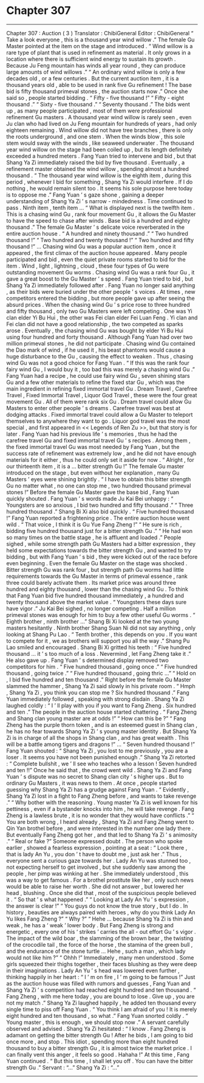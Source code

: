 
# Chapter 307


---

Chapter 307 : Auction ( 3 )
Translator :
ChibiGeneral
Editor :
ChibiGeneral
“ Take a look everyone , this is a thousand year wind willow .” The female Gu Master pointed at the item on the stage and introduced .
“ Wind willow is a rare type of plant that is used in refinement as material . It only grows in a location where there is sufficient wind energy to sustain its growth . Because Ju Feng mountain has winds all year round , they can produce large amounts of wind willows .”
“ An ordinary wind willow is only a few decades old , or a few centuries . But the current auction item , it is a thousand years old , able to be used in rank five Gu refinement ! The base bid is fifty thousand primeval stones , the auction starts now .”
Once she said so , people started bidding .
“ Fifty - five thousand !”
“ Fifty - eight thousand .”
“ Sixty - five thousand .”
“ Seventy thousand .”
The bids went up , as many people participated , most of them were professional refinement Gu masters .
A thousand year wind willow is rarely seen , even Ju clan who had lived on Ju Feng mountain for hundreds of years , had only eighteen remaining .
Wind willow did not have tree branches , there is only the roots underground , and one stem .
When the winds blow , this sole stem would sway with the winds , like seaweed underwater .
The thousand year wind willow on the stage had been coiled up , but its length definitely exceeded a hundred meters .
Fang Yuan tried to intervene and bid , but that Shang Ya Zi immediately raised the bid by five thousand .
Eventually , a refinement master obtained the wind willow , spending almost a hundred thousand .
“ The thousand year wind willow is the eighth item , during this period , whenever I bid for something , Shang Ya Zi would interfere . If I do nothing , he would remain silent too . It seems his sole purpose here today is to oppose me .” Fang Yuan ’ s gaze shone , gaining a deeper understanding of Shang Ya Zi ’ s narrow - mindedness .
Time continued to pass .
Ninth item , tenth item …
“ What is displayed next is the twelfth item . This is a chasing wind Gu , rank four movement Gu , it allows the Gu Master to have the speed to chase after winds . Base bid is a hundred and eighty thousand .” The female Gu Master ’ s delicate voice reverberated in the entire auction house .
“ A hundred and ninety thousand .”
“ Two hundred thousand !”
“ Two hundred and twenty thousand !”
“ Two hundred and fifty thousand !”
…
Chasing wind Gu was a popular auction item , once it appeared , the first climax of the auction house appeared .
Many people participated and bid , even the quiet private rooms started to bid for the item .
Wind , light , lightning , cloud , these four types of Gu were outstanding movement Gu worms . Chasing wind Gu was a rank four Gu , it gave a great boost to the Gu Master ’ s speed .
Fang Yuan tried to bid , but Shang Ya Zi immediately followed after .
Fang Yuan no longer said anything , as their bids were buried under the other people ’ s voices .
At times , new competitors entered the bidding , but more people gave up after seeing the absurd prices .
When the chasing wind Gu ’ s price rose to three hundred and fifty thousand , only two Gu Masters were left competing .
One was Yi clan elder Yi Bu Hui , the other was Fei clan elder Fei Luan Feng .
Yi clan and Fei clan did not have a good relationship , the two competed as sparks arose .
Eventually , the chasing wind Gu was bought by elder Yi Bu Hui using four hundred and forty thousand .
Although Fang Yuan had over two million primeval stones , he did not participate .
Chasing wind Gu contained the Dao mark of wind , if he used it , his beast phantoms would cause a huge disturbance to the Gu , causing the effect to weaken . Thus , chasing wind Gu was not a good choice for Fang Yuan .
“ If this was the rank four fairy wind Gu , I would buy it , too bad this was merely a chasing wind Gu .”
Fang Yuan had a recipe , he could use fairy wind Gu , seven shining stars Gu and a few other materials to refine the fixed star Gu , which was the main ingredient in refining fixed immortal travel Gu .
Dream Travel , Carefree Travel , Fixed Immortal Travel , Liquor God Travel , these were the four great movement Gu .
All of them were rank six Gu .
Dream travel could allow Gu Masters to enter other people ’ s dreams . Carefree travel was best at dodging attacks . Fixed immortal travel could allow a Gu Master to teleport themselves to anywhere they want to go . Liquor god travel was the most special , and first appeared in << Legends of Ren Zu >>, but that story is for later .
Fang Yuan had his previous life ’ s memories , thus he had the carefree travel Gu and fixed immortal travel Gu ’ s recipes . Among them , the fixed immortal travel Gu was most needed by Fang Yuan , but the success rate of refinement was extremely low , and he did not have enough materials for it either , thus he could only set it aside for now .
“ Alright , for our thirteenth item , it is a … bitter strength Gu !”
The female Gu master introduced on the stage , but even without her explanation , many Gu Masters ’ eyes were shining brightly .
“ I have to obtain this bitter strength Gu no matter what , no one can stop me , two hundred thousand primeval stones !” Before the female Gu Master gave the base bid , Fang Yuan quickly shouted .
Fang Yuan ’ s words made Ju Kai Bei unhappy : “ Youngsters are so anxious , I bid two hundred and fifty thousand .”
“ Three hundred thousand .” Shang Bi Xi also bid quickly .
“ Five hundred thousand !” Fang Yuan reported a frightening price .
The entire auction house went wild .
“ That voice , I think it is Gu Yue Fang Zheng !”
“ He sure is rich , bidding five hundred thousand just for a bitter strength Gu .”
“ He had won so many times on the battle stage , he is affluent and loaded .”
People sighed , while some strength path Gu Masters had a bitter expression , they held some expectations towards the bitter strength Gu , and wanted to try bidding , but with Fang Yuan ’ s bid , they were kicked out of the race before even beginning .
Even the female Gu Master on the stage was shocked .
Bitter strength Gu was rank four , but strength path Gu worms had little requirements towards the Gu Master in terms of primeval essence , rank three could barely activate them . Its market price was around three hundred and eighty thousand , lower than the chasing wind Gu .
To think that Fang Yuan bid five hundred thousand immediately , a hundred and twenty thousand above the market value .
“ Youngsters these days sure have vigor .” Ju Kai Bei sighed , no longer competing . Half a million primeval stones was enough for him to buy a few other useful Gu worms .
“ Eighth brother , ninth brother …” Shang Bi Xi looked at the two young masters hesitantly .
Ninth brother Shang Suan Ni did not say anything , only looking at Shang Pu Lao .
“ Tenth brother , this depends on you . If you want to compete for it , we as brothers will support you all the way .” Shang Pu Lao smiled and encouraged .
Shang Bi Xi gritted his teeth : “ Five hundred thousand … it ’ s too much of a loss . Nevermind , let Fang Zheng take it .”
He also gave up .
Fang Yuan ’ s determined display removed two competitors for him .
“ Five hundred thousand , going once .”
“ Five hundred thousand , going twice .”
“ Five hundred thousand , going thric …”
“ Hold on , I bid five hundred and ten thousand .” Right before the female Gu Master slammed the hammer , Shang Ya Zi said slowly in his private room .
“ Hmph , Shang Ya Zi , you think you can stop me ? Six hundred thousand .” Fang Yuan immediately followed , speaking with strong disdain .
Shang Ya Zi laughed coldly : “ I ’ ll play with you if you want to Fang Zheng . Six hundred and ten .”
The people in the auction house started chattering .
“ Fang Zheng and Shang clan young master are at odds !”
“ How can this be ?”
“ Fang Zheng has the purple thorn token , and is an esteemed guest in Shang clan , he has no fear towards Shang Ya Zi ’ s young master identity . But Shang Ya Zi is in charge of all the shops in Shang clan , and has great wealth . This will be a
battle among tigers and dragons
!”
…
“ Seven hundred thousand !” Fang Yuan shouted : “ Shang Ya Zi , you lost to me previously , you are a loser . It seems you have not been punished enough .”
Shang Ya Zi retorted : “ Complete bullshit , we ’ ll see who teaches who a lesson ! Seven hundred and ten !!”
Once he said that , the crowd went wild .
Shang Ya Zi and Fang Yuan ’ s dispute was no secret to Shang clan city ’ s higher ups . But to ordinary Gu Masters , it was news to them .
At once , people started guessing why Shang Ya Zi has a grudge against Fang Yuan .
“ Evidently , Shang Ya Zi lost in a fight to Fang Zheng before , and wants to take revenge .”
“ Why bother with the reasoning . Young master Ya Zi is well known for his pettiness , even if a bystander knocks into him , he will take revenge . Fang Zheng is a lawless brute , it is no wonder that they would have conflicts .”
“ You are both wrong , I heard already , Shang Ya Zi and Fang Zheng went to Qin Yan brothel before , and were interested in the number one lady there . But eventually Fang Zheng got her , and that led to Shang Ya Zi ’ s animosity .”
“ Real or fake ?” Someone expressed doubt .
The person who spoke earlier , showed a fearless expression , pointing at a seat : “ Look there , that is lady An Yu , you don ’ t have to doubt me , just ask her .”
Thus , everyone sent a curious gaze towards her .
Lady An Yu was stunned too , not expecting herself to get involved , but she suddenly saw among the people , her pimp was winking at her .
She immediately understood , this was a way to get famous . For a brothel prostitute like her , only such news would be able to raise her worth .
She did not answer , but lowered her head , blushing . Once she did that , most of the suspicious people believed it .
“ So that ’ s what happened .”
“ Looking at Lady An Yu ’ s expression , the answer is clear !”
“ You guys do not know the true story , but I do . In history , beauties are always paired with heroes , why do you think Lady An Yu likes Fang Zheng ?”
“ Why ?”
“ Hehe … because Shang Ya Zi is thin and weak , he has a ‘ weak ’ lower body . But Fang Zheng is strong and energetic , every one of his ‘ strikes ’ carries the all - out effort Gu ’ s vigor . The impact of the wild boar , the slamming of the brown bear , the twisting of the crocodile tail , the force of the horse , the stamina of the green bull , and the endurance of the stone turtle … Hehe , such a man , which lady would not like him ?”
“ Ohhh !” Immediately , many men understood .
Some girls squeezed their thighs together , their faces blushing as they were deep in their imaginations .
Lady An Yu ’ s head was lowered even further , thinking happily in her heart :
“ I ’ m on fire , I ’ m going to be famous !”
Just as the auction house was filled with rumors and guesses , Fang Yuan and Shang Ya Zi ’ s competition had reached eight hundred and ten thousand .
“ Fang Zheng , with me here today , you are bound to lose . Give up , you are not my match .” Shang Ya Zi laughed happily , he added ten thousand every single time to piss off Fang Yuan .
“ You think I am afraid of you ! It is merely eight hundred and ten thousand , so what .” Fang Yuan snorted coldly .
“ Young master , this is enough , we should stop now .” A servant carefully observed and advised .
Shang Ya Zi hesitated : “ I know . Fang Zheng is adamant on getting the bitter strength Gu ! After he bids , I am going to bid once more , and stop . This idiot , spending more than eight hundred thousand to buy a bitter strength Gu , it is almost twice the market price . I can finally vent this anger , it feels so good . Hahaha !”
At this time , Fang Yuan continued .
“ But this time , I shall let you off . You can have the bitter strength Gu .”
Servant : “…”
Shang Ya Zi : “…”

---

